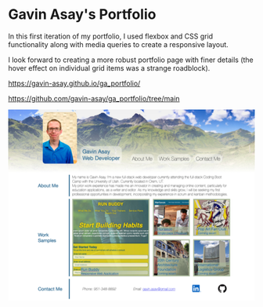 # Gavin Asay's Portfolio

In this first iteration of my portfolio, I used flexbox and CSS grid functionality along with media queries to create a responsive layout.

I look forward to creating a more robust portfolio page with finer details (the hover effect on individual grid items was a strange roadblock).

https://gavin-asay.github.io/ga_portfolio/

https://github.com/gavin-asay/ga_portfolio/tree/main

![Portfolio Preview](./assets/images/screenshot.jpg)